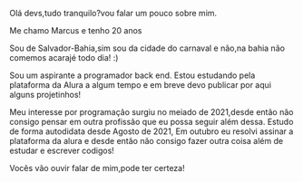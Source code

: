 Olá devs,tudo tranquilo?vou falar um pouco sobre mim.

Me chamo Marcus e tenho 20 anos

Sou de Salvador-Bahia,sim sou da cidade do carnaval e não,na bahia não comemos acarajé todo dia! :)

Sou um aspirante a programador back end.
Estou estudando pela plataforma da Alura a algum tempo e em breve devo publicar por aqui alguns projetinhos!

Meu interesse por programação surgiu no meiado de 2021,desde então não consigo pensar em outra profissão que eu possa seguir além dessa.
Estudo de forma autodidata desde Agosto de 2021,
Em outubro eu resolvi assinar a plataforma da alura e desde então não consigo fazer outra coisa além de estudar e escrever codigos!

Vocês vão ouvir falar de mim,pode ter certeza!





